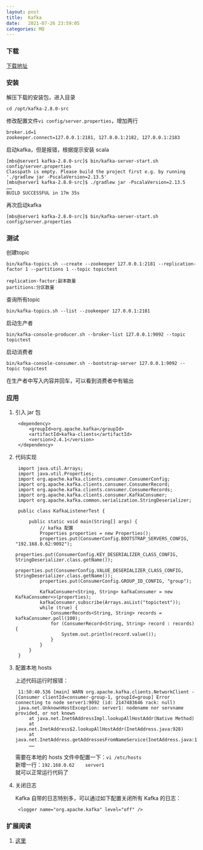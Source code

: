 ```yaml
---
layout: post
title:  Kafka
date:   2021-07-26 23:59:05
categories: MQ
---
```


### 下载

[下载地址](http://kafka.apache.org/downloads)

### 安装

解压下载的安装包，进入目录

	cd /opt/kafka-2.8.0-src
	
修改配置文件```vi config/server.properties```，增加两行

	broker.id=1
	zookeeper.connect=127.0.0.1:2181, 127.0.0.1:2182, 127.0.0.1:2183

启动kafka，但是报错，根据提示安装 scala

	[mbs@server1 kafka-2.8.0-src]$ bin/kafka-server-start.sh config/server.properties
	Classpath is empty. Please build the project first e.g. by running './gradlew jar -PscalaVersion=2.13.5'
	[mbs@server1 kafka-2.8.0-src]$ ./gradlew jar -PscalaVersion=2.13.5
	……
	BUILD SUCCESSFUL in 17m 35s

再次启动kafka

	[mbs@server1 kafka-2.8.0-src]$ bin/kafka-server-start.sh config/server.properties

### 测试

创建topic

	bin/kafka-topics.sh --create --zookeeper 127.0.0.1:2181 --replication-factor 1 --partitions 1 --topic topictest
	
	replication-factor:副本数量
	partitions:分区数量
	
查询所有topic

	bin/kafka-topics.sh --list --zookeeper 127.0.0.1:2181

启动生产者

	bin/kafka-console-producer.sh --broker-list 127.0.0.1:9092 --topic topictest

启动消费者

	bin/kafka-console-consumer.sh --bootstrap-server 127.0.0.1:9092 --topic topictest
	
在生产者中写入内容并回车，可以看到消费者中有输出

### 应用

1. 引入 jar 包

		<dependency>
		    <groupId>org.apache.kafka</groupId>
		    <artifactId>kafka-clients</artifactId>
		    <version>2.4.1</version>
		</dependency>
	
2. 代码实现
	
		import java.util.Arrays;
		import java.util.Properties;
		import org.apache.kafka.clients.consumer.ConsumerConfig;
		import org.apache.kafka.clients.consumer.ConsumerRecord;
		import org.apache.kafka.clients.consumer.ConsumerRecords;
		import org.apache.kafka.clients.consumer.KafkaConsumer;
		import org.apache.kafka.common.serialization.StringDeserializer;
		
		public class KafkaListenerTest {
		
		    public static void main(String[] args) {
		        // kafka 配置
		        Properties properties = new Properties();
		        properties.put(ConsumerConfig.BOOTSTRAP_SERVERS_CONFIG, "192.168.0.62:9092");
		        properties.put(ConsumerConfig.KEY_DESERIALIZER_CLASS_CONFIG, StringDeserializer.class.getName());
		        properties.put(ConsumerConfig.VALUE_DESERIALIZER_CLASS_CONFIG, StringDeserializer.class.getName());
		        properties.put(ConsumerConfig.GROUP_ID_CONFIG, "group");
		
		        KafkaConsumer<String, String> kafkaConsumer = new KafkaConsumer<>(properties);
		        kafkaConsumer.subscribe(Arrays.asList("topictest"));
		        while (true) {
		            ConsumerRecords<String, String> records = kafkaConsumer.poll(100);
		            for (ConsumerRecord<String, String> record : records) {
		                System.out.println(record.value());
		            }
		        }
		    }
		}
		
3. 配置本地 hosts
	
	上述代码运行时报错：
	
		11:50:40.536 [main] WARN org.apache.kafka.clients.NetworkClient - [Consumer clientId=consumer-group-1, groupId=group] Error connecting to node server1:9092 (id: 2147483646 rack: null)
		java.net.UnknownHostException: server1: nodename nor servname provided, or not known
			at java.net.Inet6AddressImpl.lookupAllHostAddr(Native Method)
			at java.net.InetAddress$2.lookupAllHostAddr(InetAddress.java:928)
			at java.net.InetAddress.getAddressesFromNameService(InetAddress.java:1323)
			……
			
	需要在本地的 hosts 文件中配置一下：```vi /etc/hosts```  
	新增一行：```192.168.0.62    server1```  
	就可以正常运行代码了
	
4. 关闭日志

	Kafka 自带的日志特别多，可以通过如下配置关闭所有 Kafka 的日志：

		<logger name="org.apache.kafka" level="off" />

### 扩展阅读

1. [这里](https://note.youdao.com/ynoteshare1/index.html?id=e5863162eca29c2b31e8b59c9707817d&type=note)
